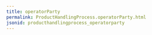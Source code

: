 ```yaml
---
title: operatorParty
permalink: ProductHandlingProcess.operatorParty.html
jsonid: producthandlingprocess_operatorparty
---
```

